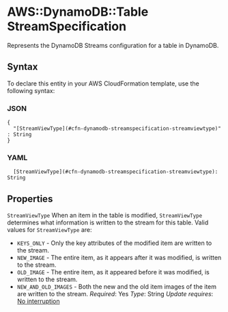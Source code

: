 # AWS::DynamoDB::Table StreamSpecification<a name="aws-properties-dynamodb-streamspecification"></a>

Represents the DynamoDB Streams configuration for a table in DynamoDB\.

## Syntax<a name="aws-properties-dynamodb-streamspecification-syntax"></a>

To declare this entity in your AWS CloudFormation template, use the following syntax:

### JSON<a name="aws-properties-dynamodb-streamspecification-syntax.json"></a>

```
{
  "[StreamViewType](#cfn-dynamodb-streamspecification-streamviewtype)" : String
}
```

### YAML<a name="aws-properties-dynamodb-streamspecification-syntax.yaml"></a>

```
  [StreamViewType](#cfn-dynamodb-streamspecification-streamviewtype): String
```

## Properties<a name="aws-properties-dynamodb-streamspecification-properties"></a>

`StreamViewType`  <a name="cfn-dynamodb-streamspecification-streamviewtype"></a>
 When an item in the table is modified, `StreamViewType` determines what information is written to the stream for this table\. Valid values for `StreamViewType` are:
+  `KEYS_ONLY` \- Only the key attributes of the modified item are written to the stream\.
+  `NEW_IMAGE` \- The entire item, as it appears after it was modified, is written to the stream\.
+  `OLD_IMAGE` \- The entire item, as it appeared before it was modified, is written to the stream\.
+  `NEW_AND_OLD_IMAGES` \- Both the new and the old item images of the item are written to the stream\.
*Required*: Yes
*Type*: String
*Update requires*: [No interruption](https://docs.aws.amazon.com/AWSCloudFormation/latest/UserGuide/using-cfn-updating-stacks-update-behaviors.html#update-no-interrupt)
